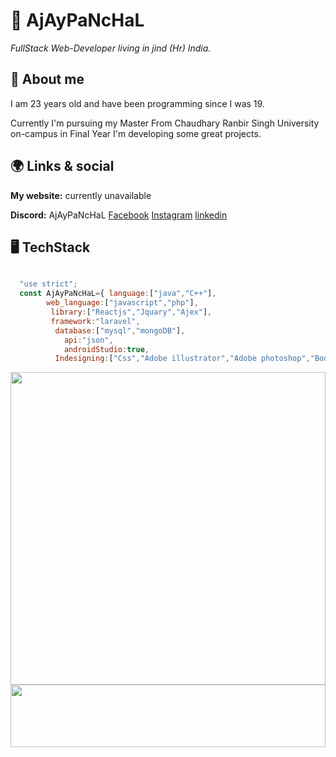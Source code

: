 # 🌈 AjAyPaNcHaL
*FullStack Web-Developer living in jind (Hr) India.*

## 🙋 About me
I am 23 years old and have been programming since I was 19.

Currently I'm pursuing my Master From Chaudhary Ranbir Singh University on-campus  in Final Year I'm developing some great projects.

## 🌍 Links & social
**My website:** currently unavailable

**Discord:** AjAyPaNcHaL
 [Facebook](https://www.facebook.com/ajaydeveloper8570 "ajay")
    [Instagram](https://www.instagram.com/ajaydeveloper8570 "ajay") 
    [linkedin](https://www.linkedin.com/in/ajay-panchal-2a6612212 "ajay") 

## 🖥 TechStack


```javascript

  "use strict";
  const AjAyPaNcHaL={ language:["java","C++"],
        web_language:["javascript","php"],
         library:["Reactjs","Jquary","Ajex"], 
         framework:"laravel",
          database:["mysql","mongoDB"],    
            api:"json",
            androidStudio:true,
          Indesigning:["Css","Adobe illustrator","Adobe photoshop","Bootstrap"] }
````          




<img src="https://giphy.com/static/img/zoomies.gif" width="100%" height="500"/> 

<img src="https://media.tenor.com/images/ea200a5305886e27264c831320ef5628/tenor.gif" width="100%" height="100"/> 
  
   
